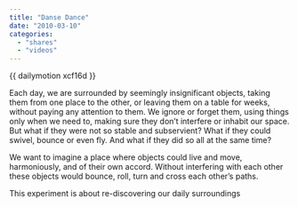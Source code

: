 ```yaml
---
title: "Danse Dance"
date: "2010-03-10"
categories:
  - "shares"
  - "videos"
---
```


{{ dailymotion xcf16d }}

Each day, we are surrounded by seemingly insignificant objects, taking them from one place to the other, or leaving them on a table for weeks, without paying any attention to them. We ignore or forget them, using things only when we need to, making sure they don’t interfere or inhabit our space. But what if they were not so stable and subservient? What if they could swivel, bounce or even fly. And what if they did so all at the same time?

We want to imagine a place where objects could live and move, harmoniously, and of their own accord. Without interfering with each other these objects would bounce, roll, turn and cross each other’s paths.

This experiment is about re-discovering our daily surroundings
